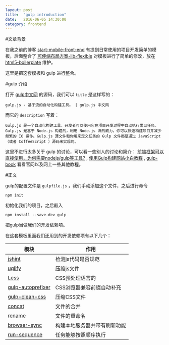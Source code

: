 ```yaml
---
layout: post
title:  "gulp introduction"
date:   2016-06-05 14:30:00
category: frontend
---
```


#文章背景

在我之前的博客 [start-mobile-front-end](http://cody1991.github.io/frontend/2015/12/15/start-mobile-front-end.html) 有提到日常使用的项目开发简单的模板，后面整合了 [可伸缩布局方案-lib-flexible](https://github.com/amfe/lib-flexible) 对模板进行了简单的修改，放在
[html5-boilerplate](https://github.com/bear-front-end/html5-boilerplate) 维护。

这里是把这套模板和 gulp 进行整合。

#gulp 介绍

打开 [gulp中文网]() 的源码，我们可以 `title` 是这样写的：

    gulp.js - 基于流的自动化构建工具。 | gulp.js 中文网

而它的 `description` 写着：

    Gulp.js 是一个自动化构建工具，开发者可以使用它在项目开发过程中自动执行常见任务。Gulp.js 是基于 Node.js 构建的，利用 Node.js 流的威力，你可以快速构建项目并减少频繁的 IO 操作。Gulp.js 源文件和你用来定义任务的 Gulp 文件都是通过 JavaScript（或者 CoffeeScript ）源码来实现的。

这里不进行太多关于 gulp 的讨论，可以看一些别人的讨论和简介： [前端框架可以直接使用，为何需要nodejs/gulp等工具?](https://www.zhihu.com/question/30597893) , [使用Gulp构建网站小白教程](https://www.h5jun.com/post/gulp-build.html) , [gulp-book](https://github.com/nimojs/gulp-book) 看看官网以及网上一些其他教程。


#正文

gulp的配置文件是 `gulpfile.js` ，我们手动添加这个文件，之后进行命令

    npm init

初始化我们的项目，之后敲入

    npm install --save-dev gulp

把gulp当做我们的开发依赖项。

在这套模板里面我们还用到的开发依赖项有以下几个：

模块 | 作用 
-----|-----
[jshint](https://github.com/spalger/gulp-jshint) | 检测js代码是否规范
[uglify](https://github.com/terinjokes/gulp-uglify) | 压缩js文件
[Less](https://github.com/plus3network/gulp-less) | CSS预处理语言的
[gulp-autoprefixer](https://www.npmjs.com/package/gulp-autoprefixer) | CSS浏览器兼容前缀自动补充
[gulp-clean-css](https://www.npmjs.com/package/gulp-clean-css) | 压缩CSS文件
[concat](https://github.com/wearefractal/gulp-concat) | 文件的合并
[rename](https://github.com/hparra/gulp-rename) | 文件的重命名
[browser-sync](https://www.npmjs.com/package/browser-sync) | 构建本地服务器并带有刷新功能 
[run-sequence](https://www.npmjs.com/package/run-sequence) | 任务能够按照顺序执行
